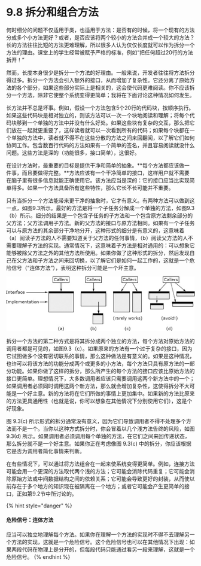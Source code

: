 # 9.8 拆分和组合方法

何时细分的问题不仅适用于类，也适用于方法：是否有的时候，将一个现有的方法分成多个小方法更好？或者，是否应该将两个较小的方法合并成一个较大的方法？长的方法往往比短的方法更难理解，所以很多人认为仅仅长度就可以作为拆分一个方法的理由。课堂上的学生经常被赋予严格的标准，例如“把任何超过20行的方法拆开！”

然而，长度本身很少是拆分一个方法的好理由。一般来说，开发者往往将方法拆分得过多。拆分一个方法会引入额外的接口，从而增加了复杂性。它还分离了原始方法的各个部分，如果这些部分实际上是相关的，这会使代码更难阅读。你不应该拆分一个方法，除非它使整个系统变得更简单；我将在下面讨论这种情况如何发生。

长方法并不总是坏事。例如，假设一个方法包含5个20行的代码块，按顺序执行。如果这些代码块是相对独立的，则该方法可以一次一个块地阅读和理解；将每个代码块移到一个单独的方法中并没有什么好处。如果这些块有复杂的交互，那么把它们放在一起就更重要了，这样读者就可以一次看到所有的代码；如果每个块都在一个单独的方法中，读者就不得不在这些分散的方法之间来回翻阅，以了解它们如何协同工作。包含数百行代码的方法如果有一个简单的签名，并且容易阅读就没什么问题。这些方法是深的（功能很多，接口简单），这很好。

在设计方法时，最重要的目标是提供干净和简单的抽象。**每个方法都应该做一件事，而且要做得完整。**方法应该有一个干净简单的接口，这样用户就不需要在脑子里有很多信息就能正确使用它。该方法应当是深的：它的接口应当比实现简单得多。如果一个方法具备所有这些特性，那么它长不长可能并不重要。

只有当拆分一个方法能带来更干净的抽象时，它才有意义。有两种方法可以做到这一点，如图9.3所示。最好的方法是将一个子任务分解成一个单独的方法，如图9.3（b）所示。细分的结果是一个包含子任务的子方法和一个包含原方法剩余部分的父方法；父方法调用子方法。新的父方法的接口与原方法相同。如果有一个子任务可以与原方法的其余部分干净地分开，这种形式的细分是有意义的，这意味着（a）阅读子方法的人不需要知道关于父方法的任何事情，（b）阅读父方法的人不需要理解子方法的实现。通常情况下，这意味着子方法是相对通用的：可以想象它能够被除父方法之外的其他方法所使用。如果你做了这种形式的拆分，然后发现自己在父方法和子方法之间来回切换，以了解它们是如何一起工作的，这就是一个危险信号（“连体方法”），表明这种拆分可能是一个坏主意。

![图9.3：一个方法（a）可以通过提取一个子任务（b）或将其功能分成两个独立的方法（c）来进行拆分。如果产生了浅方法，就不应该被拆分，如（d）。](<../.gitbook/assets/image (1) (1).png>)

拆分一个方法的第二种方式是将其拆分成两个独立的方法，每个方法对原始方法的调用者都是可见的，如图9.3（c）。如果原来的方法有一个过于复杂的接口，因为它试图做多个没有密切联系的事情，那么这种做法是有意义的。如果是这种情况，也许可以将该方法的功能分成两个或更多的小方法，每个方法只具有原方法的一部分功能。如果你做了这样的拆分，那么所产生的每个方法的接口应该比原始方法的接口更简单。理想情况下，大多数调用者应该只需要调用这两个新方法中的一个；如果调用者必须同时调用这两个新方法，那么就会增加复杂性，这使得拆分不大可能是一个好主意。新的方法将在它们所做的事情上更加集中。如果新的方法比原来的方法更具通用性（也就是说，你可以想象在其他情况下分别使用它们），这是个好现象。

图 9.3(c) 所示形式的拆分通常没有意义，因为它们导致调用者不得不处理多个方法而不是一个。当你以这种方式拆分时，你会冒着以几个浅方法告终的风险，如图 9.3(d) 所示。如果调用者必须调用每个单独的方法，在它们之间来回传递状态，那么拆分就不是一个好主意。如果你正在考虑像图 9.3(c) 中的拆分，你应该根据它是否为调用者简化事情来判断。

在有些情况下，可以通过将方法组合在一起来使系统变得更简单。例如，连接方法可能会用一个更深的方法取代两个浅的方法；它可能会消除代码重复；它可能会消除原始方法或中间数据结构之间的依赖关系；它可能会导致更好的封装，从而使以前存在于多个地方的知识现在被隔离在一个地方；或者它可能会产生更简单的接口，正如第9.2节中所讨论的。&#x20;

{% hint style="danger" %}
#### 危险信号：连体方法

应当可以独立地理解每个方法。如果你在理解一个方法的实现时不得不去理解另一个方法的实现，这就是一个危险信号。这个危险信号也可以在其他情况下出现：如果两段代码在物理上是分开的，但每段代码只能通过看另一段来理解，这就是一个危险信号。
{% endhint %}
